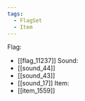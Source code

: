 ```yaml
---
tags:
  - FlagSet
  - Item
---
```

Flag:
- [[flag_11237]]
Sound:
- [[sound_44]]
- [[sound_43]]
- [[sound_17]]
Item:
- [[item_1559]]
